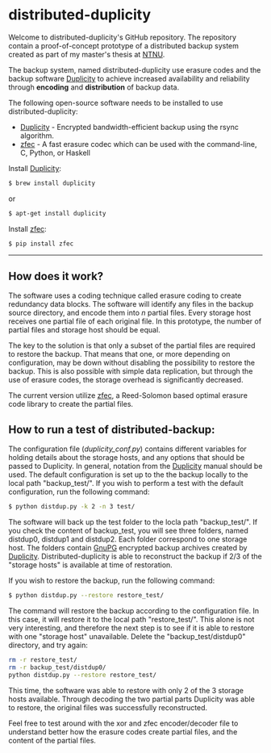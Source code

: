 distributed-duplicity
===================

Welcome to distributed-duplicity's GitHub repository. The repository contain a proof-of-concept prototype of a distributed backup system created as part of my master's thesis at [NTNU]. 

The backup system, named distributed-duplicity  use erasure codes and the backup software [Duplicity] to achieve increased availability and reliability through **encoding** and **distribution** of backup data.

The following open-source software needs to be installed to use distributed-duplicity:
* [Duplicity] - Encrypted bandwidth-efficient backup using the rsync algorithm.
* [zfec] - A fast erasure codec which can be used with the command-line, C, Python, or Haskell

Install [Duplicity]:
```sh
$ brew install duplicity
```
or
```sh
$ apt-get install duplicity
```
Install [zfec]:
```sh
$ pip install zfec
```

----------

[NTNU]:http://www.ntnu.no
[Duplicity]:http://duplicity.nongnu.org/
[zfec]:https://pypi.python.org/pypi/zfec
[GnuPG]:https://www.gnupg.org/

How does it work?
-------------
The software uses a coding technique called erasure coding to create redundancy data blocks. The software will identify any files in the backup source directory, and encode them into *n* partial files. Every storage host receives one partial file of each original file. In this prototype, the number of partial files and storage host should be equal.

The key to the solution is that only a subset of the partial files are required to restore the backup. That means that one, or more depending on configuration, may be down without disabling the possibility to restore the backup. This is also possible with simple data replication, but through the use of erasure codes, the storage overhead is significantly decreased.

The current version utilize [zfec], a Reed-Solomon based optimal erasure code library to create the partial files.

How to run a test of distributed-backup:
-------------

The configuration file (*duplicity_conf.py*) contains different variables for holding details about the storage hosts, and any options that should be passed to Duplicity. In general, notation from the [Duplicity] manual should be used. The default configuration is set up to the the backup locally to the local path "backup_test/". If you wish to perform a test with the default configuration, run the following command:
```sh
$ python distdup.py -k 2 -n 3 test/
```

The software will back up the test folder to the locla path "backup_test/". If you check the content of backup_test, you will see three folders, named distdup0, distdup1 and distdup2. Each folder correspond to one storage host. The folders contain [GnuPG] encrypted backup archives created by [Duplicity]. Distributed-duplicity is able to reconstruct the backup if 2/3 of the "storage hosts" is available at time of restoration.

If you wish to restore the backup, run the following command:
```sh
$ python distdup.py --restore restore_test/
```
The command will restore the backup according to the configuration file. In this case, it will restore it to the local path "restore_test/". This alone is not very interesting, and therefore the next step is to see if it is able to restore with one "storage host" unavailable. Delete the "backup_test/distdup0" directory, and try again:

```sh
rm -r restore_test/
rm -r backup_test/distdup0/
python distdup.py --restore restore_test/
```

This time, the software was able to restore with only 2 of the 3 storage hosts available. Through decoding the two partial parts Duplicity was able to restore, the original files was successfully reconstructed.


Feel free to test around with the xor and zfec encoder/decoder file to understand better how the erasure codes create partial files, and the content of the partial files.